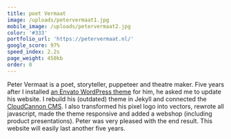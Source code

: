 ```yaml
---
title: poet Vermaat
image: /uploads/petervermaat1.jpg
mobile_image: /uploads/petervermaat2.jpg
color: '#333'
portfolio_url: 'https://petervermaat.nl/'
google_score: 97%
speed_index: 2.2s
page_weight: 450kb
order: 0
---
```


Peter Vermaat is a poet, storyteller, puppeteer and theatre maker. Five years after I installed [an Envato WordPress theme](/uploads/rockwell.jpg) for him, he asked me to update his website. I rebuild his (outdated) theme in Jekyll and connected the [CloudCannon CMS](https://cloudcannon.com/). I also transformed his pixel logo into vectors, rewrote all javascript, made the theme responsive and added a webshop (including product presentations). Peter was very pleased with the end result. This website will easily last another five years.